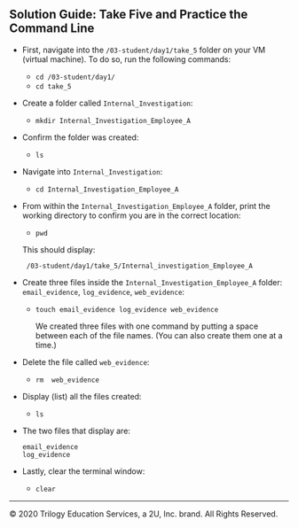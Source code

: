## Solution Guide: Take Five and Practice the Command Line

- First, navigate into the `/03-student/day1/take_5` folder on your VM (virtual machine). To do so, run the following commands:
      
  - `cd /03-student/day1/`
  - `cd take_5`

- Create a folder called `Internal_Investigation`:
    
  - `mkdir Internal_Investigation_Employee_A`
    
-  Confirm the folder was created:
    - `ls`
          
- Navigate into `Internal_Investigation`:

  - `cd Internal_Investigation_Employee_A`

- From within the `Internal_Investigation_Employee_A` folder, print the working directory to confirm you are in the correct location:
    
  - `pwd`
            
   This should display: 
  ```
   /03-student/day1/take_5/Internal_investigation_Employee_A
  ```
    
- Create three files inside the `Internal_Investigation_Employee_A` folder: `email_evidence`, `log_evidence`, `web_evidence`:

  - `touch email_evidence log_evidence web_evidence`
           
    We created three files with one command by putting a space between each of the file names. (You can also create them one at a time.)
    
- Delete the file called `web_evidence`:
   - `rm  web_evidence`
           
- Display (list) all the files created:
  - `ls`
            
- The two files that display are: 
  ```
  email_evidence 
  log_evidence
   ```
            
- Lastly, clear the terminal window:
   - `clear`
--- 
© 2020 Trilogy Education Services, a 2U, Inc. brand. All Rights Reserved.
